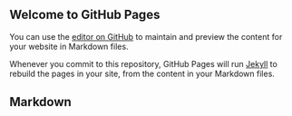 ## Welcome to GitHub Pages

You can use the [editor on GitHub](https://github.com/plasmeo/Thomas-Miart_2_09112020/edit/gh-pages/index.md) to maintain and preview the content for your website in Markdown files.

Whenever you commit to this repository, GitHub Pages will run [Jekyll](https://jekyllrb.com/) to rebuild the pages in your site, from the content in your Markdown files.

## Markdown


